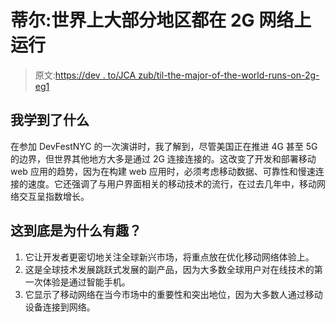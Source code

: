 # 蒂尔:世界上大部分地区都在 2G 网络上运行

> 原文:[https://dev . to/JCA zub/til-the-major-of-the-world-runs-on-2g-eg1](https://dev.to/jcazub/til-the-majority-of-the-world-runs-on-2g-eg1)

## [](#what-i-learned)我学到了什么

在参加 DevFestNYC 的一次演讲时，我了解到，尽管美国正在推进 4G 甚至 5G 的边界，但世界其他地方大多是通过 2G 连接连接的。这改变了开发和部署移动 web 应用的趋势，因为在构建 web 应用时，必须考虑移动数据、可靠性和慢速连接的速度。它还强调了与用户界面相关的移动技术的流行，在过去几年中，移动网络交互呈指数增长。

## [](#and-why-exactly-is-this-interesting)这到底是为什么有趣？

1.  它让开发者更密切地关注全球新兴市场，将重点放在优化移动网络体验上。
2.  这是全球技术发展跳跃式发展的副产品，因为大多数全球用户对在线技术的第一次体验是通过智能手机。
3.  它显示了移动网络在当今市场中的重要性和突出地位，因为大多数人通过移动设备连接到网络。